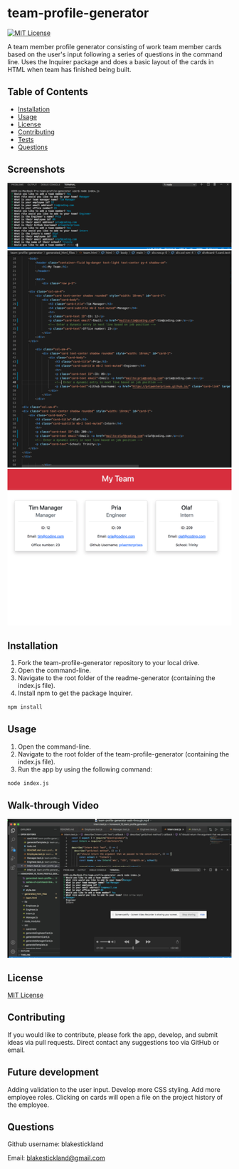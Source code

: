 <!-- Title of the project -->
  # team-profile-generator

  [![MIT License](https://img.shields.io/badge/MIT-License-brightgreen)](https://choosealicense.com/licenses/)
  

  <!-- Description of the project -->
  A team member profile generator consisting of work team member cards based on the user's input following a series of questions in the command line. Uses the Inquirer package and does a basic layout of the cards in HTML when team has finished being built.
  
  ## Table of Contents
  * [Installation](#installation)
  * [Usage](#usage)
  * [License](#license)
  * [Contributing](#contributing)
  * [Tests](#tests)
  * [Questions](#questions)
  
  ## Screenshots

  ![Screenshot of the command line questions](assets/series-of-command-line-qeustions-screen-shot.png)
  ![Screenshot of the generated html file](assets/generated-html-info-screen-shot.png)
  ![Screenshot of the generated team profile in browser](assets/generated-team-profile-screen-shot.png)

  ## Installation
  1. Fork the team-profile-generator repository to your local drive.
  2. Open the command-line. 
  3. Navigate to the root folder of the readme-generator (containing the index.js file).
  4. Install npm to get the package Inquirer.
  ``` bash
  npm install
  ``` 

  ## Usage
  1. Open the command-line. 
  2. Navigate to the root folder of the team-profile-generator (containing the index.js file).
  3. Run the app by using the following command:
  ```bash
  node index.js
  ```

  ## Walk-through Video
  [![Team Profile Generator Walk-through Video](assets/walkthrough-video-screen-shot.png)](assets/team-profile-generator-walk-through.mp4)

  
  ## License
  [MIT License](https://choosealicense.com/licenses/)
  
  ## Contributing
  If you would like to contribute, please fork the app, develop, and submit ideas via pull requests. Direct contact any suggestions too via GitHub or email.

  ## Future development
  Adding validation to the user input.
  Develop more CSS styling.
  Add more employee roles.
  Clicking on cards will open a file on the project history of the employee.

  ## Questions
  Github username: blakestickland

  Email: blakestickland@gmail.com